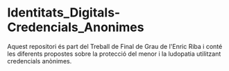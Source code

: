 # Identitats_Digitals-Credencials_Anonimes

Aquest repositori és part del Treball de Final de Grau de l'Enric Riba i conté les diferents propostes sobre la protecció del menor i la ludopatia utilitzant credencials anònimes. 
